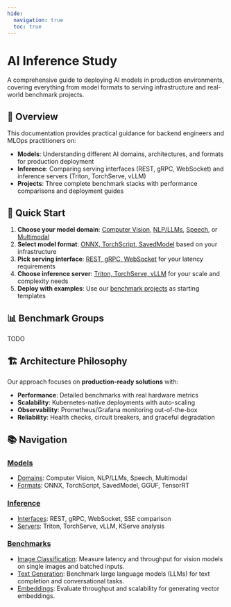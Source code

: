 ```yaml
---
hide:
  navigation: true
  toc: true
---
```


# AI Inference Study

A comprehensive guide to deploying AI models in production environments, covering everything from model formats to serving infrastructure and real-world benchmark projects.

## 🎯 Overview

This documentation provides practical guidance for backend engineers and MLOps practitioners on:

- **Models**: Understanding different AI domains, architectures, and formats for production deployment
- **Inference**: Comparing serving interfaces (REST, gRPC, WebSocket) and inference servers (Triton, TorchServe, vLLM)
- **Projects**: Three complete benchmark stacks with performance comparisons and deployment guides

## 🚀 Quick Start

1. **Choose your model domain**: [Computer Vision](models/models-domains.md#computer-vision), [NLP/LLMs](models/models-domains.md#nlp-large-language-models), [Speech](models/models-domains.md#speech-audio-processing), or [Multimodal](models/models-domains.md#multimodal-ai)
2. **Select model format**: [ONNX, TorchScript, SavedModel](models/models-formats.md) based on your infrastructure
3. **Pick serving interface**: [REST, gRPC, WebSocket](inference/inference-interfaces.md) for your latency requirements
4. **Choose inference server**: [Triton, TorchServe, vLLM](inference/inference-servers.md) for your scale and complexity needs
5. **Deploy with examples**: Use our [benchmark projects](benchmarks/index.md) as starting templates

## 📊 Benchmark Groups

TODO

## 🏗️ Architecture Philosophy

Our approach focuses on **production-ready solutions** with:

- **Performance**: Detailed benchmarks with real hardware metrics
- **Scalability**: Kubernetes-native deployments with auto-scaling
- **Observability**: Prometheus/Grafana monitoring out-of-the-box
- **Reliability**: Health checks, circuit breakers, and graceful degradation

## 📚 Navigation

### [Models](models/index.md)
- [Domains](models/models-domains.md): Computer Vision, NLP/LLMs, Speech, Multimodal
- [Formats](models/models-formats.md): ONNX, TorchScript, SavedModel, GGUF, TensorRT

### [Inference](inference/index.md)
- [Interfaces](inference/inference-interfaces.md): REST, gRPC, WebSocket, SSE comparison
- [Servers](inference/inference-servers.md): Triton, TorchServe, vLLM, KServe analysis

### [Benchmarks](benchmarks/index.md)
- [Image Classification](benchmarks/group1-image-classification.md): Measure latency and throughput for vision models on single images and batched inputs.
- [Text Generation](benchmarks/group2-text-generation.md): Benchmark large language models (LLMs) for text completion and conversational tasks.
- [Embeddings](benchmarks/group3-embeddings.md): Evaluate throughput and scalability for generating vector embeddings.